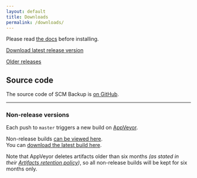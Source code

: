 ```yaml
---
layout: default
title: Downloads
permalink: /downloads/
---
```


Please read [the docs](https://docs.scm-backup.org/en/latest/install) before installing.

<a href="https://github.com/christianspecht/scm-backup/releases/latest" class="btn btn-primary">Download latest release version</a>

[Older releases](https://github.com/christianspecht/scm-backup/releases)


## Source code

The source code of SCM Backup is [on GitHub](https://github.com/christianspecht/scm-backup/).

---

### Non-release versions

Each push to `master` triggers a new build on [AppVeyor](https://appveyor.com/).

Non-release builds [can be viewed here](https://ci.appveyor.com/project/ChristianSpecht/scm-backup/history).  
You can [download the latest build here](https://ci.appveyor.com/project/ChristianSpecht/scm-backup/build/artifacts).

Note that AppVeyor deletes artifacts older than six months *(as stated in their [Artifacts retention policy](https://www.appveyor.com/docs/packaging-artifacts/#artifacts-retention-policy))*, so all non-release builds will be kept for six months only.

